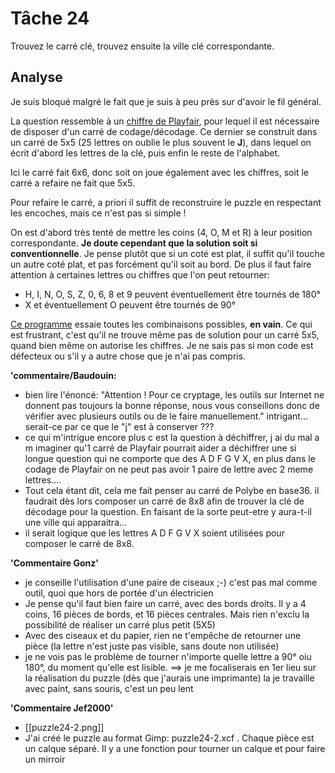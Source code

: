 # Tâche 24

Trouvez le carré clé, trouvez ensuite la ville clé correspondante.


## Analyse

Je suis bloqué malgré le fait que je suis à peu près sur d'avoir le fil général.

La question ressemble à un [chiffre de Playfair](https://fr.wikipedia.org/wiki/Chiffre_de_Playfair), pour lequel il est nécessaire de disposer d'un carré de codage/décodage. Ce dernier se construit dans un carré de 5x5 (25 lettres on oublie le plus souvent le **J**), dans lequel on écrit d'abord les lettres de la clé, puis enfin le reste de l'alphabet.

Ici le carré fait 6x6, donc soit on joue également avec les chiffres, soit le carré a refaire ne fait que 5x5.

Pour refaire le carré, a priori il suffit de reconstruire le puzzle en respectant les encoches, mais ce n'est pas si simple !

On est d'abord très tenté de mettre les coins (4, O, M et R) à leur position correspondante. **Je doute cependant que la solution soit si conventionnelle**. Je pense plutôt que si un coté est plat, il suffit qu'il touche un autre coté plat, et pas forcément qu'il soit au bord. De plus il faut faire attention à certaines lettres ou chiffres que l'on peut retourner:

* H, I, N, O, S, Z, 0, 6, 8 et 9 peuvent éventuellement être tournés de 180°
* X et éventuellement O peuvent être tournés de 90°

[Ce programme](./../code/P24.py) essaie toutes les combinaisons possibles, **en vain**. Ce qui est frustrant, c'est qu'il ne trouve même pas de solution pour un carré 5x5, quand bien même on autorise les chiffres. Je ne sais pas si mon code est défecteux ou s'il y a autre chose que je n'ai pas compris.

**'commentaire/Baudouin:**
* bien lire l'énoncé: "Attention ! Pour ce cryptage, les outils sur Internet ne donnent pas toujours la bonne réponse, nous vous
conseillons donc de vérifier avec plusieurs outils ou de le faire manuellement."
intrigant... serait-ce par ce que le "j" est à conserver ???
* ce qui m'intrigue encore plus c est la question à déchiffrer, j ai du mal a m imaginer qu'1 carré de Playfair pourrait aider a déchiffrer une si longue question qui ne comporte que des A D F G V X, en plus dans le codage de Playfair on ne peut pas avoir 1 paire de lettre avec 2 meme lettres....
* Tout cela étant dit, cela me fait penser au carré de Polybe en base36. il faudrait dès lors composer un carré de 8x8 afin de trouver la clé de décodage pour la question. En faisant de la sorte peut-etre y aura-t-il une ville qui apparaitra... 
* il serait logique que les lettres A D F G V X soient utilisées pour composer le carré de 8x8.


**'Commentaire Gonz'**
* je conseille l'utilisation d'une paire de ciseaux ;-) c'est pas mal comme outil, quoi que hors de portée d'un électricien
* Je pense qu'il faut bien faire un carré, avec des bords droits. Il  y a 4 coins, 16 pièces de bords, et 16 pièces centrales. Mais rien n'exclu la possibilité de réaliser un carré plus petit (5X5)
* Avec des ciseaux et du papier, rien ne t'empêche de retourner une pièce (la lettre n'est juste pas visible, sans doute non utilisée)
* je ne vois pas le problème de tourner n'importe quelle lettre a 90° oiu 180°, du moment qu'elle est lisible.
==> je me focaliserais en 1er lieu sur la réalisation du puzzle (dès que j'aurais une imprimante) la je travaille avec paint, sans souris, c'est un peu lent

**'Commentaire Jef2000'**
* [[puzzle24-2.png]]
* J'ai créé le puzzle au format Gimp: puzzle24-2.xcf . Chaque pièce est un calque séparé. Il y a une fonction pour tourner un calque et pour faire un mirroir
